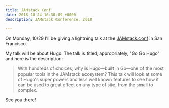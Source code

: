 ```yaml
---
title: JAMstack Conf.
date: 2018-10-24 16:30:09 +0000
description: JAMstack Conference, 2018

---
```

On Monday, 10/29 I'll be giving a lightning talk at the [JAMstack.conf](https://jamstackconf.com/) in San Francisco.

My talk will be about Hugo. The talk is titled, appropriately, "Go Go Hugo" and here is the description:

> With hundreds of choices, why is Hugo—built in Go—one of the most popular tools in the JAMstack ecosystem? This talk will look at some of Hugo's super powers and less well known features to see how it can be used to great effect on any type of site, from the small to complex.

See you there!